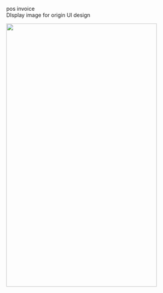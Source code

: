 pos invoice <br/>
DIsplay image for origin UI design

 <img src="https://github.com/vipuL2701/posinvoice/assets/142662414/013a65c8-70bd-40b5-83cf-dee4975f554c" width="400" height="700">
